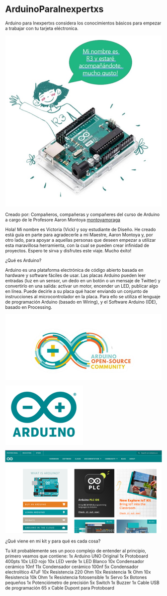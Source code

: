 # ArduinoParaInexpertxs
Arduino para Inexpertxs considera los conocimientos básicos para empezar a trabajar con tu tarjeta eléctronica.

![foto de r3](./R3Presentation.jpg)

Creado por:
Compañeros, compañeras y compañeres del curso de Arduino a cargo de le Profesore Aaron Montoya [montoyamoraga](https://github.com/montoyamoraga)

Hola! Mi nombre es Victoria (Vick) y soy estudiante de Diseño. He creado está guía en parte para agradecerle a mi Maestre, Aaron Montoya y, por otro lado, para apoyar a aquellas personas que deseen empezar a utilizar esta maravillosa herramienta, con la cual se pueden crear infinidad de proyectos. Espero te sirva y disfrutes este viaje. Mucho éxito!

¿Qué es Arduino?

Arduino es una plataforma electrónica de código abierto basada en hardware y software fáciles de usar. Las placas Arduino pueden leer entradas (luz en un sensor, un dedo en un botón o un mensaje de Twitter) y convertirlo en una salida: activar un motor, encender un LED, publicar algo en línea. Puede decirle a su placa qué hacer enviando un conjunto de instrucciones al microcontrolador en la placa. Para ello se utiliza el lenguaje de programación Arduino (basado en Wiring), y el Software Arduino (IDE), basado en Processing.

![foto de arduino logo 1](./arduinologo1.png)

![foto de arduino logo 2](./arduinologo2.png)

![foto de arduino pagina web](./arduinoweb.png)

¿Qué viene en mi kit y para qué es cada cosa?

Tu kit probablemente ses un poco complejo de entender al principio, primero veamos que contiene:
1x Arduino UNO Original
1x Protoboard 400pts
10x LED rojo
10x LED verde
1x LED Blanco
10x Condensador cerámico 10nf
11x Condensador cerámico 100nf
5x Condensador electrolítico 47uF
10x Resistencia 220 Ohm
10x Resistencia 1k Ohm
10x Resistencia 10k Ohm
1x Resistencia fotosensible
1x Servo
5x Botones pequeños
1x Potenciómetro de precisión
5x Switch
1x Buzzer
1x Cable USB de programación
65 x Cable Dupont para Protoboard





